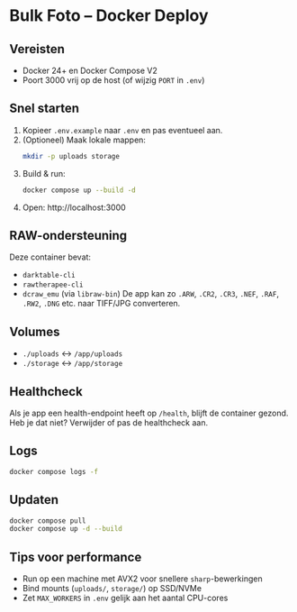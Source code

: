 # Bulk Foto – Docker Deploy

## Vereisten
- Docker 24+ en Docker Compose V2
- Poort 3000 vrij op de host (of wijzig `PORT` in `.env`)

## Snel starten
1. Kopieer `.env.example` naar `.env` en pas eventueel aan.
2. (Optioneel) Maak lokale mappen:
   ```bash
   mkdir -p uploads storage
   ```
3. Build & run:
   ```bash
   docker compose up --build -d
   ```
4. Open: http://localhost:3000

## RAW-ondersteuning
Deze container bevat:
- `darktable-cli`
- `rawtherapee-cli`
- `dcraw_emu` (via `libraw-bin`)
De app kan zo `.ARW`, `.CR2`, `.CR3`, `.NEF`, `.RAF`, `.RW2`, `.DNG` etc. naar TIFF/JPG converteren.

## Volumes
- `./uploads` ↔ `/app/uploads`
- `./storage` ↔ `/app/storage`

## Healthcheck
Als je app een health-endpoint heeft op `/health`, blijft de container gezond.
Heb je dat niet? Verwijder of pas de healthcheck aan.

## Logs
```bash
docker compose logs -f
```

## Updaten
```bash
docker compose pull
docker compose up -d --build
```

## Tips voor performance
- Run op een machine met AVX2 voor snellere `sharp`-bewerkingen
- Bind mounts (`uploads/`, `storage/`) op SSD/NVMe
- Zet `MAX_WORKERS` in `.env` gelijk aan het aantal CPU-cores

